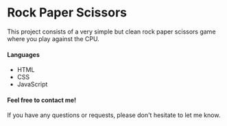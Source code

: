 # Rock Paper Scissors
This project consists of a very simple but clean rock paper scissors game where you play against the CPU.
#### Languages
- HTML
- CSS
- JavaScript
#### Feel free to contact me!
If you have any questions or requests, please don't hesitate to let me know.
